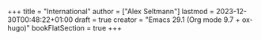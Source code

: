 +++
title = "International"
author = ["Alex Seltmann"]
lastmod = 2023-12-30T00:48:22+01:00
draft = true
creator = "Emacs 29.1 (Org mode 9.7 + ox-hugo)"
bookFlatSection = true
+++
